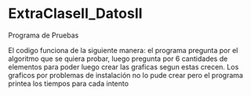 # ExtraClaseII_DatosII
Programa de Pruebas

El codigo funciona de la siguiente manera: el programa pregunta por el algoritmo que se quiera probar, luego pregunta por 6 cantidades de elementos para poder luego crear las graficas segun estas crecen. Los graficos por problemas de instalación no lo pude crear pero el programa printea los tiempos para cada intento
